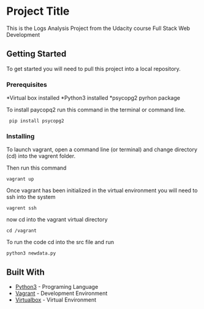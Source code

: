 # Project Title

This is the Logs Analysis Project from the Udacity course Full Stack Web Development

## Getting Started

To get started you will need to pull this project into a local repository. 
### Prerequisites

*Virtual box installed
*Python3 installed
*psycopg2 pyrhon package

To install paycopq2 run this command in the terminal or command line. 

```
 pip install psycopg2
```

### Installing

To launch vagrant, open a command line (or terminal) and change directory (cd) into the vagrent folder.

Then run this command 

```
vagrant up
```

Once vagrant has been initialized in the virtual environment you will need to ssh into the system

```
vagrent ssh
```

now cd into the vagrant virtual directory 

```
cd /vagrant
```

To run the code cd into the src file and run

```
python3 newdata.py
```

## Built With

* [Python3](https://www.python.org/downloads/) - Programing Language
* [Vagrant](https://www.vagrantup.com/) - Development Environment
* [Virtualbox](https://www.virtualbox.org/) - Virtual Environment


